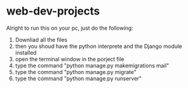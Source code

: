 # web-dev-projects
Alright to run this on your pc, just do the following:
1. Downliad all the files
2. then you shoud have the python interprete and the Django module installed
3. open the terminal window in the porject file
4. type the command "python manage.py makemigrations mail"
5. type the command "python manage.py migrate"
6. type the command "python manage.py runserver"
